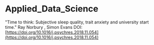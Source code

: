 # Applied_Data_Science

"Time to think: Subjective sleep quality, trait anxiety and university
start time." Ray Norbury , Simon Evans
DOI: [https://doi.org/10.1016/j.psychres.2018.11.054](https://doi.org/10.1016/j.psychres.2018.11.054)
